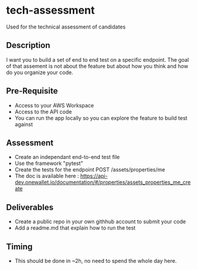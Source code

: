 # tech-assessment
Used for the technical assessment of candidates

## Description
I want you to build a set of end to end test on a specific endpoint.  The goal of that assement is not about the feature but about how you think and how do you organize your code.

## Pre-Requisite
- Access to your AWS Workspace
- Access to the API code
- You can run the app locally so you can explore the feature to build test against


## Assessment
- Create an independant end-to-end test file
- Use the framework "pytest"
- Create the tests for the endpoint POST /assets/properties/me
- The doc is available here : https://api-dev.onewallet.io/documentation/#/properties/assets_properties_me_create


## Deliverables
- Create a public repo in your own githhub account to submit your code
- Add a readme.md that explain how to run the test


## Timing
- This should be done in ~2h, no need to spend the whole day here.
